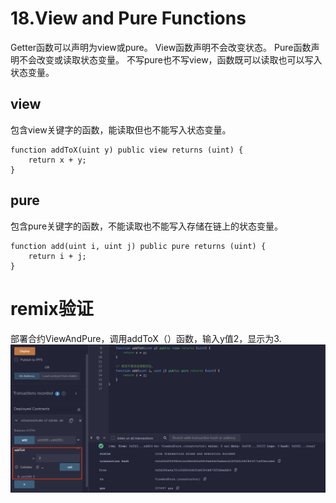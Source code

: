 # 18.View and Pure Functions
Getter函数可以声明为view或pure。
View函数声明不会改变状态。
Pure函数声明不会改变或读取状态变量。
不写pure也不写view，函数既可以读取也可以写入状态变量。

## view
包含view关键字的函数，能读取但也不能写入状态变量。
```solidity
function addToX(uint y) public view returns (uint) {
    return x + y;
}
```

## pure
包含pure关键字的函数，不能读取也不能写入存储在链上的状态变量。
```solidity
function add(uint i, uint j) public pure returns (uint) {
    return i + j;
}
```
# remix验证
部署合约ViewAndPure，调用addToX（）函数，输入y值2，显示为3.
![18-1.png](./img/18-1.png)
